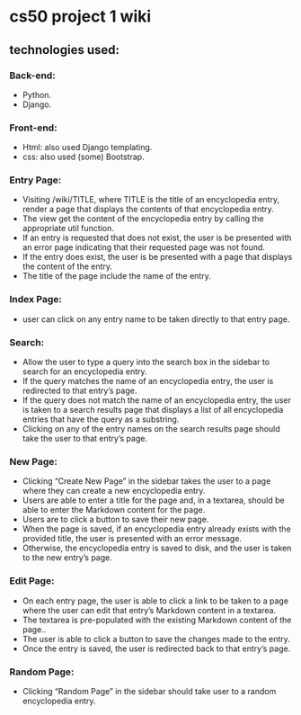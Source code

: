 # cs50 project 1 wiki

## technologies used:
### Back-end:
- Python.
- Django.
### Front-end:
- Html: also used Django templating.
- css: also used (some) Bootstrap.

### Entry Page: 
- Visiting /wiki/TITLE, where TITLE is the title of an encyclopedia entry,  render a page that displays the contents of that encyclopedia entry.
- The view  get the content of the encyclopedia entry by calling the appropriate util function.
- If an entry is requested that does not exist, the user is be presented with an error page indicating that their requested page was not found.
- If the entry does exist, the user is be presented with a page that displays the content of the entry. 
- The title of the page  include the name of the entry.
### Index Page:
- user can click on any entry name to be taken directly to that entry page.
### Search:
- Allow the user to type a query into the search box in the sidebar to search for an encyclopedia entry.
- If the query matches the name of an encyclopedia entry, the user is redirected to that entry’s page.
- If the query does not match the name of an encyclopedia entry, the user is taken to a search results page that displays a list of all encyclopedia entries that have the query as a substring.
- Clicking on any of the entry names on the search results page should take the user to that entry’s page.
### New Page:
- Clicking “Create New Page” in the sidebar takes the user to a page where they can create a new encyclopedia entry.
- Users are able to enter a title for the page and, in a textarea, should be able to enter the Markdown content for the page.
- Users are to click a button to save their new page.
- When the page is saved, if an encyclopedia entry already exists with the provided title, the user is presented with an error message.
- Otherwise, the encyclopedia entry is saved to disk, and the user is taken to the new entry’s page.
### Edit Page:
- On each entry page, the user is able to click a link to be taken to a page where the user can edit that entry’s Markdown content in a textarea.
- The textarea is pre-populated with the existing Markdown content of the page..
- The user is able to click a button to save the changes made to the entry.
- Once the entry is saved, the user is redirected back to that entry’s page.
### Random Page: 
- Clicking “Random Page” in the sidebar should take user to a random encyclopedia entry.
